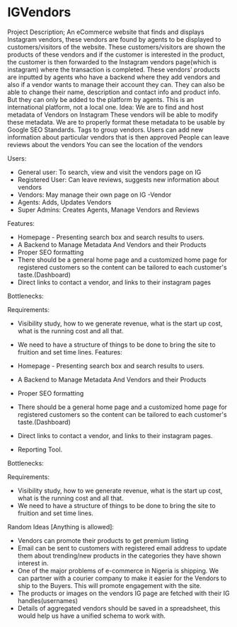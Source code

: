 # IGVendors
Project Description;
An eCommerce website that finds and displays Instagram vendors, these vendors are found by agents to be displayed to customers/visitors of the website. 
These customers/visitors are shown the products of these vendors and if the customer is interested in the product, the customer is then forwarded to the Instagram vendors page(which is instagram) where the transaction is completed. These vendors' products are inputted by agents who have a backend where they add vendors and also if a vendor wants to manage their account they can. They can also be able to change their name, description and contact info and product info. But they can only be added to the platform by agents. This is an international platform, not a local one.
Idea:
We are to find and host metadata of Vendors on Instagram
These vendors will be able to modify these metadata.
We are to properly format these metadata to be usable by Google SEO Standards.
Tags to group vendors.
Users can add new information about particular vendors that is then approved
People can leave reviews about the vendors
You can see the location of the vendors


Users:

- General user: To search, view and visit the vendors page on IG
- Registered User: Can leave reviews, suggests new information about vendors
- Vendors: May manage their own page on IG -Vendor
- Agents: Adds, Updates Vendors
- Super Admins: Creates Agents, Manage Vendors and Reviews


Features: 

- Homepage - Presenting search box and search results to users.
- A Backend to Manage Metadata And Vendors and their Products
- Proper SEO formatting
- There should be a general home page and a customized home page for registered customers so the content can be tailored to each customer's taste.(Dashboard)
- Direct links to contact a vendor, and links to their instagram pages 


Bottlenecks:



Requirements:

- Visibility study, how to we generate revenue, what is the start up cost, what is the running cost and all that.
- We need to have a structure of things to be done to bring the site to fruition and set time lines.
Features: 

- Homepage - Presenting search box and search results to users.
- A Backend to Manage Metadata And Vendors and their Products
- Proper SEO formatting
- There should be a general home page and a customized home page for registered customers so the content can be tailored to each customer's taste.(Dashboard)
- Direct links to contact a vendor, and links to their instagram pages.
- Reporting Tool.


Bottlenecks:



Requirements:

- Visibility study, how to we generate revenue, what is the start up cost, what is the running cost and all that.
- We need to have a structure of things to be done to bring the site to fruition and set time lines.


Random Ideas [Anything is allowed]:

- Vendors can promote their products to get premium listing
- Email can be sent to customers with registered email address to update them about trending/new products in the categories they have shown interest in.
- One of the major problems of e-commerce in Nigeria is shipping. We can partner with a courier company to make it easier for the Vendors to ship to the Buyers. This will promote engagement with the site.
- The products or images on the vendors IG page are fetched with their IG handles(usernames)
- Details of aggregated vendors should be saved in a spreadsheet, this would help us have a unified schema to work with.
